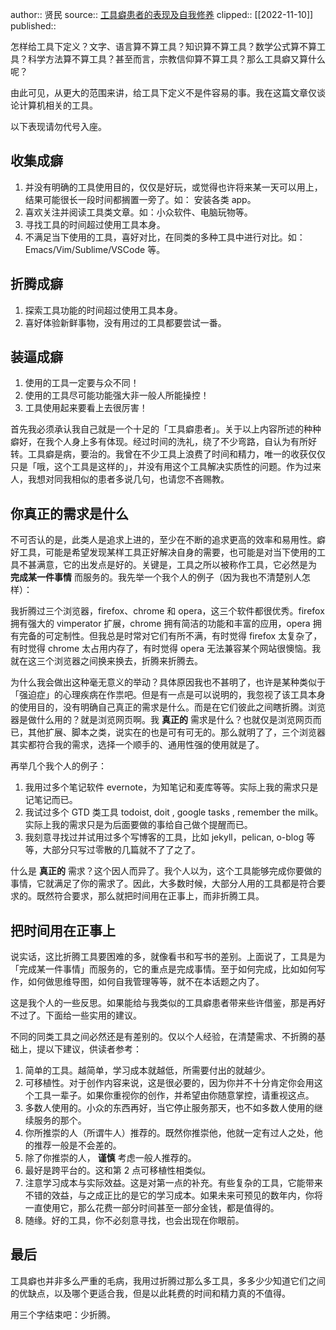 author:: 贤民
source:: [工具癖患者的表现及自我修养](https://www.xianmin.org/post/05-tools-addict/)
clipped:: [[2022-11-10]]
published:: 

怎样给工具下定义？文字、语言算不算工具？知识算不算工具？数学公式算不算工具？科学方法算不算工具？甚至而言，宗教信仰算不算工具？那么工具癖又算什么呢？

由此可见，从更大的范围来讲，给工具下定义不是件容易的事。我在这篇文章仅谈论计算机相关的工具。

以下表现请勿代号入座。

## 收集成癖[](#收集成癖)

1.  并没有明确的工具使用目的，仅仅是好玩，或觉得也许将来某一天可以用上，结果可能很长一段时间都搁置一旁了。如： 安装各类 app。
2.  喜欢关注并阅读工具类文章。如：小众软件、电脑玩物等。
3.  寻找工具的时间超过使用工具本身。
4.  不满足当下使用的工具，喜好对比，在同类的多种工具中进行对比。如：Emacs/Vim/Sublime/VSCode 等。

## 折腾成癖[](#折腾成癖)

1.  探索工具功能的时间超过使用工具本身。
2.  喜好体验新鲜事物，没有用过的工具都要尝试一番。

## 装逼成癖[](#装逼成癖)

1.  使用的工具一定要与众不同！
2.  使用的工具尽可能功能强大非一般人所能操控！
3.  工具使用起来要看上去很厉害！

首先我必须承认我自己就是一个十足的「工具癖患者」。关于以上内容所述的种种癖好，在我个人身上多有体现。经过时间的洗礼，绕了不少弯路，自认为有所好转。工具癖是病，要治的。我曾在不少工具上浪费了时间和精力，唯一的收获仅仅只是「哦，这个工具是这样的」，并没有用这个工具解决实质性的问题。作为过来人，我想对同我相似的患者多说几句，也请您不吝赐教。

## 你真正的需求是什么[](#你真正的需求是什么)

不可否认的是，此类人是追求上进的，至少在不断的追求更高的效率和易用性。癖好工具，可能是希望发现某样工具正好解决自身的需要，也可能是对当下使用的工具不甚满意，它的出发点是好的。关键是，工具之所以被称作工具，它必然是为 **完成某一件事情** 而服务的。我先举一个我个人的例子（因为我也不清楚别人怎样）：

我折腾过三个浏览器，firefox、chrome 和 opera，这三个软件都很优秀。firefox 拥有强大的 vimperator 扩展，chrome 拥有简洁的功能和丰富的应用，opera 拥有完备的可定制性。但我总是时常对它们有所不满，有时觉得 firefox 太复杂了，有时觉得 chrome 太占用内存了，有时觉得 opera 无法兼容某个网站很懊恼。我就在这三个浏览器之间换来换去，折腾来折腾去。

为什么我会做出这种毫无意义的举动？具体原因我也不甚明了，也许是某种类似于「强迫症」的心理疾病在作祟吧。但是有一点是可以说明的，我忽视了该工具本身的使用目的，没有明确自己真正的需求是什么。而是在它们彼此之间瞎折腾。浏览器是做什么用的？就是浏览网页啊。我 **真正的** 需求是什么？也就仅是浏览网页而已，其他扩展、脚本之类，说实在的也是可有可无的。那么就明了了，三个浏览器其实都符合我的需求，选择一个顺手的、通用性强的使用就是了。

再举几个我个人的例子：

1.  我用过多个笔记软件 evernote，为知笔记和麦库等等。实际上我的需求只是记笔记而已。
2.  我试过多个 GTD 类工具 todoist, doit , google tasks , remember the milk。实际上我的需求只是为后面要做的事给自己做个提醒而已。
3.  我刻意寻找过并试用过多个写博客的工具，比如 jekyll，pelican, o-blog 等等，大部分只写过零散的几篇就不了了之了。

什么是 **真正的** 需求？这个因人而异了。我个人以为，这个工具能够完成你要做的事情，它就满足了你的需求了。因此，大多数时候，大部分人用的工具都是符合要求的。既然符合要求，那么就把时间用在正事上，而非折腾工具。

## 把时间用在正事上[](#把时间用在正事上)

说实话，这比折腾工具要困难的多，就像看书和写书的差别。上面说了，工具是为「完成某一件事情」而服务的，它的重点是完成事情。至于如何完成，比如如何写作，如何做思维导图，如何自我管理等等，就不在本话题之内了。

这是我个人的一些反思。如果能给与我类似的工具癖患者带来些许借鉴，那是再好不过了。下面给一些实用的建议。

不同的同类工具之间必然还是有差别的。仅以个人经验，在清楚需求、不折腾的基础上，提以下建议，供读者参考：

1.  简单的工具。越简单，学习成本就越低，所需要付出的就越少。
2.  可移植性。对于创作内容来说，这是很必要的，因为你并不十分肯定你会用这个工具一辈子。如果你重视你的创作，并希望由你随意掌控，请重视这点。
3.  多数人使用的。小众的东西再好，当它停止服务那天，也不如多数人使用的继续服务的那个。
4.  你所推崇的人（所谓牛人）推荐的。既然你推崇他，他就一定有过人之处，他的推荐一般是不会差的。
5.  除了你推崇的人， **谨慎** 考虑一般人推荐的。
6.  最好是跨平台的。这和第 2 点可移植性相类似。
7.  注意学习成本与实际效益。这是对第一点的补充。有些复杂的工具，它能带来不错的效益，与之成正比的是它的学习成本。如果未来可预见的数年内，你将一直使用它，那么花费一部分时间甚至一部分金钱，都是值得的。
8.  随缘。好的工具，你不必刻意寻找，也会出现在你眼前。

## 最后[](#最后)

工具癖也并非多么严重的毛病，我用过折腾过那么多工具，多多少少知道它们之间的优缺点，以及哪个更适合我，但是以此耗费的时间和精力真的不值得。

用三个字结束吧：少折腾。